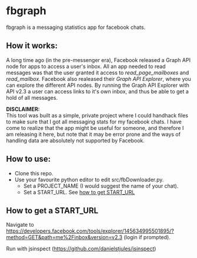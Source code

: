 # fbgraph
fbgraph is a messaging statistics app for facebook chats.

## How it works:  
A long time ago (in the pre-messenger era), Facebook released a Graph API node for apps to access a user's inbox. All an app needed to read messages was that the user granted it access to *read_page_mailboxes* and *read_mailbox*. Facebook also realeased their *Graph API Explorer*, where you can explore the different API nodes. By running the Graph API Explorer with API v2.3 a user can access links to it's own inbox, and thus be able to get a hold of all messages.

**DISCLAIMER:**  
This tool was built as a simple, private project where I could handhack files to make sure that I got all messaging stats for my facebook chats. I have come to realize that the app might be useful for someone, and therefore I am releasing it here, but note that it may be error prone and the ways of handling data are absolutely not supported by Facebook.

## How to use:
* Clone this repo.  
* Use your favourite python editor to edit src/fbDownloader.py.
  * Set a PROJECT_NAME (I would suggest the name of your chat).
  * Set a START_URL. See [how to get START_URL](#how-to-get-start_url)
  
## How to get a START_URL  
Navigate to https://developers.facebook.com/tools/explorer/145634995501895/?method=GET&path=me%2Finbox&version=v2.3 (login if prompted).





Run with jsinspect (https://github.com/danielstjules/jsinspect)
